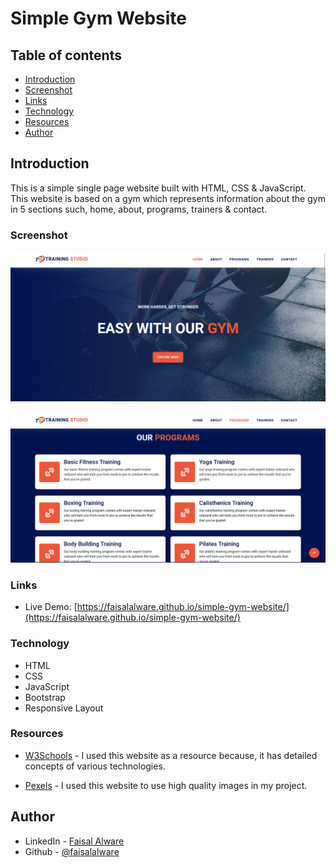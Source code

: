 # Simple Gym Website

## Table of contents

- [Introduction](#introduction)
- [Screenshot](#screenshot)
- [Links](#links)
- [Technology](#technology)
- [Resources](#resources)
- [Author](#author)

## Introduction

This is a simple single page website built with HTML, CSS & JavaScript. This website is based on a gym which represents information about the gym in 5 sections such, home, about, programs, trainers & contact.

### Screenshot

![screenshot](./images/screenshot-1.png)

![screenshot](./images/screenshot-2.png)

### Links

- Live Demo: [https://faisalalware.github.io/simple-gym-website/](https://faisalalware.github.io/simple-gym-website/)

### Technology

- HTML
- CSS
- JavaScript
- Bootstrap
- Responsive Layout

### Resources

- [W3Schools](https://www.w3schools.com/) - I used this website as a resource because, it has detailed concepts of various technologies.

- [Pexels](https://www.pexels.com/) - I used this website to use high quality images in my project.

## Author

- LinkedIn - [Faisal Alware](https://www.linkedin.com/in/faisal-alware-048763b8/)
- Github - [@faisalalware](https://github.com/faisalalware)